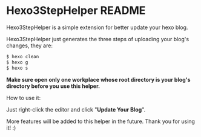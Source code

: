 # Hexo3StepHelper README

Hexo3StepHelper is a simple extension for better update your hexo blog.

Hexo3StepHelper just generates the three steps of uploading your blog's changes, they are:

``` bash
$ hexo clean
$ hexo g
$ hexo s
```

**Make sure open only one workplace whose root directory is your blog's directory before you use this helper.**

How to use it:

Just right-click the editor and click "**Update Your Blog**". 

More features will be added to this helper in the future. Thank you for using it! :)

